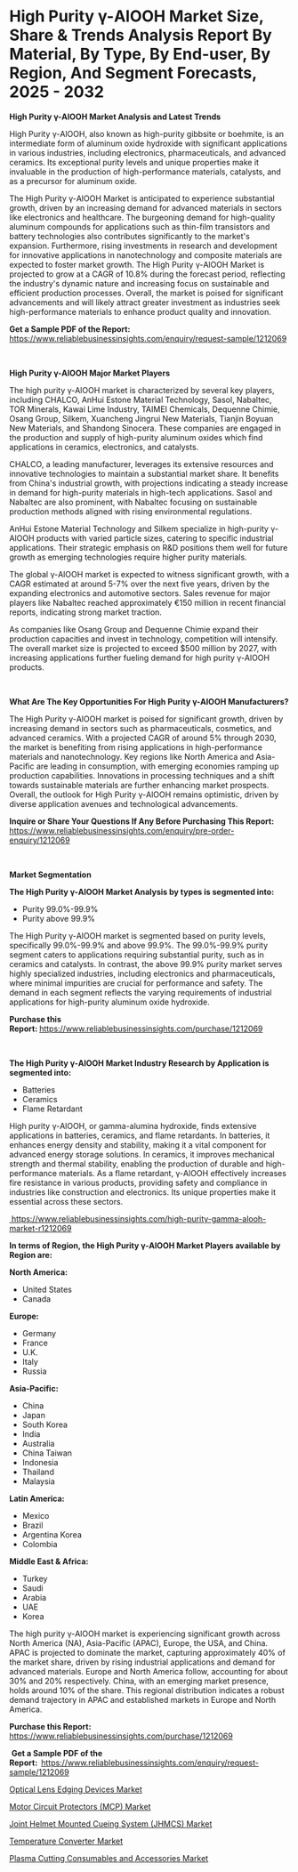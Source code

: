 <p><h1>High Purity γ-AlOOH Market Size, Share & Trends Analysis Report By Material, By Type, By End-user, By Region, And Segment Forecasts, 2025 - 2032</h1></p><p><strong>High Purity γ-AlOOH Market Analysis and Latest Trends</strong></p>
<p><p>High Purity γ-AlOOH, also known as high-purity gibbsite or boehmite, is an intermediate form of aluminum oxide hydroxide with significant applications in various industries, including electronics, pharmaceuticals, and advanced ceramics. Its exceptional purity levels and unique properties make it invaluable in the production of high-performance materials, catalysts, and as a precursor for aluminum oxide.</p><p>The High Purity γ-AlOOH Market is anticipated to experience substantial growth, driven by an increasing demand for advanced materials in sectors like electronics and healthcare. The burgeoning demand for high-quality aluminum compounds for applications such as thin-film transistors and battery technologies also contributes significantly to the market's expansion. Furthermore, rising investments in research and development for innovative applications in nanotechnology and composite materials are expected to foster market growth. The High Purity γ-AlOOH Market is projected to grow at a CAGR of 10.8% during the forecast period, reflecting the industry's dynamic nature and increasing focus on sustainable and efficient production processes. Overall, the market is poised for significant advancements and will likely attract greater investment as industries seek high-performance materials to enhance product quality and innovation.</p></p>
<p><strong>Get a Sample PDF of the Report:&nbsp;</strong> <a href="https://www.reliablebusinessinsights.com/enquiry/request-sample/1212069?utm_campaign=1837&utm_medium=2&utm_source=Github&utm_content=ia&utm_term=24032025&utm_id=high-purity-g-alooh">https://www.reliablebusinessinsights.com/enquiry/request-sample/1212069</a></p>
<p>&nbsp;</p>
<p><strong>High Purity γ-AlOOH Major Market Players</strong></p>
<p><p>The high purity γ-AlOOH market is characterized by several key players, including CHALCO, AnHui Estone Material Technology, Sasol, Nabaltec, TOR Minerals, Kawai Lime Industry, TAIMEI Chemicals, Dequenne Chimie, Osang Group, Silkem, Xuancheng Jingrui New Materials, Tianjin Boyuan New Materials, and Shandong Sinocera. These companies are engaged in the production and supply of high-purity aluminum oxides which find applications in ceramics, electronics, and catalysts.</p><p>CHALCO, a leading manufacturer, leverages its extensive resources and innovative technologies to maintain a substantial market share. It benefits from China's industrial growth, with projections indicating a steady increase in demand for high-purity materials in high-tech applications. Sasol and Nabaltec are also prominent, with Nabaltec focusing on sustainable production methods aligned with rising environmental regulations.</p><p>AnHui Estone Material Technology and Silkem specialize in high-purity γ-AlOOH products with varied particle sizes, catering to specific industrial applications. Their strategic emphasis on R&D positions them well for future growth as emerging technologies require higher purity materials.</p><p>The global γ-AlOOH market is expected to witness significant growth, with a CAGR estimated at around 5-7% over the next five years, driven by the expanding electronics and automotive sectors. Sales revenue for major players like Nabaltec reached approximately €150 million in recent financial reports, indicating strong market traction.</p><p>As companies like Osang Group and Dequenne Chimie expand their production capacities and invest in technology, competition will intensify. The overall market size is projected to exceed $500 million by 2027, with increasing applications further fueling demand for high purity γ-AlOOH products.</p></p>
<p>&nbsp;</p>
<p><strong>What Are The Key Opportunities For High Purity γ-AlOOH Manufacturers?</strong></p>
<p><p>The High Purity γ-AlOOH market is poised for significant growth, driven by increasing demand in sectors such as pharmaceuticals, cosmetics, and advanced ceramics. With a projected CAGR of around 5% through 2030, the market is benefiting from rising applications in high-performance materials and nanotechnology. Key regions like North America and Asia-Pacific are leading in consumption, with emerging economies ramping up production capabilities. Innovations in processing techniques and a shift towards sustainable materials are further enhancing market prospects. Overall, the outlook for High Purity γ-AlOOH remains optimistic, driven by diverse application avenues and technological advancements.</p></p>
<p><strong>Inquire or Share Your Questions If Any Before Purchasing This Report:</strong> <a href="https://www.reliablebusinessinsights.com/enquiry/pre-order-enquiry/1212069?utm_campaign=1837&utm_medium=2&utm_source=Github&utm_content=ia&utm_term=24032025&utm_id=high-purity-g-alooh">https://www.reliablebusinessinsights.com/enquiry/pre-order-enquiry/1212069</a></p>
<p>&nbsp;</p>
<p><strong>Market Segmentation</strong></p>
<p><strong>The High Purity γ-AlOOH Market Analysis by types is segmented into:</strong></p>
<p><ul><li>Purity 99.0%-99.9%</li><li>Purity above 99.9%</li></ul></p>
<p><p>The High Purity γ-AlOOH market is segmented based on purity levels, specifically 99.0%-99.9% and above 99.9%. The 99.0%-99.9% purity segment caters to applications requiring substantial purity, such as in ceramics and catalysts. In contrast, the above 99.9% purity market serves highly specialized industries, including electronics and pharmaceuticals, where minimal impurities are crucial for performance and safety. The demand in each segment reflects the varying requirements of industrial applications for high-purity aluminum oxide hydroxide.</p></p>
<p><strong>Purchase this Report:&nbsp;</strong><a href="https://www.reliablebusinessinsights.com/purchase/1212069?utm_campaign=1837&utm_medium=2&utm_source=Github&utm_content=ia&utm_term=24032025&utm_id=high-purity-g-alooh">https://www.reliablebusinessinsights.com/purchase/1212069</a></p>
<p>&nbsp;</p>
<p><strong>The High Purity γ-AlOOH Market Industry Research by Application is segmented into:</strong></p>
<p><ul><li>Batteries</li><li>Ceramics</li><li>Flame Retardant</li></ul></p>
<p><p>High purity γ-AlOOH, or gamma-alumina hydroxide, finds extensive applications in batteries, ceramics, and flame retardants. In batteries, it enhances energy density and stability, making it a vital component for advanced energy storage solutions. In ceramics, it improves mechanical strength and thermal stability, enabling the production of durable and high-performance materials. As a flame retardant, γ-AlOOH effectively increases fire resistance in various products, providing safety and compliance in industries like construction and electronics. Its unique properties make it essential across these sectors.</p></p>
<p><a href="https://www.reliablebusinessinsights.com/high-purity-gamma-alooh-market-r1212069?utm_campaign=1837&utm_medium=2&utm_source=Github&utm_content=ia&utm_term=24032025&utm_id=high-purity-g-alooh">&nbsp;https://www.reliablebusinessinsights.com/high-purity-gamma-alooh-market-r1212069</a></p>
<p><strong>In terms of Region, the High Purity γ-AlOOH Market Players available by Region are:</strong></p>
<p>
    <p> <strong> North America: </strong>
        <ul>
            <li>United States</li>
            <li>Canada</li>
        </ul>
        </p> 
    <p> <strong> Europe: </strong>
        <ul>
            <li>Germany</li>
            <li>France</li>
            <li>U.K.</li>
            <li>Italy</li>
            <li>Russia</li>
        </ul>
        </p> 
    <p> <strong> Asia-Pacific: </strong>
        <ul>
            <li>China</li>
            <li>Japan</li>
            <li>South Korea</li>
            <li>India</li>
            <li>Australia</li>
            <li>China Taiwan</li>
            <li>Indonesia</li>
            <li>Thailand</li>
            <li>Malaysia</li>
        </ul>
        </p> 
    <p> <strong> Latin America: </strong>
        <ul>
            <li>Mexico</li>
            <li>Brazil</li>
            <li>Argentina Korea</li>
            <li>Colombia</li>
        </ul>
        </p> 
    <p> <strong> Middle East & Africa: </strong>
        <ul>
            <li>Turkey</li>
            <li>Saudi</li>
            <li>Arabia</li>
            <li>UAE</li>
            <li>Korea</li>
        </ul>
    </p>
    </p>
<p><p>The high purity γ-AlOOH market is experiencing significant growth across North America (NA), Asia-Pacific (APAC), Europe, the USA, and China. APAC is projected to dominate the market, capturing approximately 40% of the market share, driven by rising industrial applications and demand for advanced materials. Europe and North America follow, accounting for about 30% and 20% respectively. China, with an emerging market presence, holds around 10% of the share. This regional distribution indicates a robust demand trajectory in APAC and established markets in Europe and North America.</p></p>
<p><strong>Purchase this Report: </strong><a href="https://www.reliablebusinessinsights.com/purchase/1212069?utm_campaign=1837&utm_medium=2&utm_source=Github&utm_content=ia&utm_term=24032025&utm_id=high-purity-g-alooh">https://www.reliablebusinessinsights.com/purchase/1212069</a></p>
<p>&nbsp;<strong>Get a Sample PDF of the Report:&nbsp;&nbsp;</strong><a href="https://www.reliablebusinessinsights.com/enquiry/request-sample/1212069?utm_campaign=1837&utm_medium=2&utm_source=Github&utm_content=ia&utm_term=24032025&utm_id=high-purity-g-alooh">https://www.reliablebusinessinsights.com/enquiry/request-sample/1212069</a></p>
<p><strong></strong></p>
<p><p><a href="https://github.com/nkomdaumis16/Market-Research-Report-List-1/blob/main/optical-lens-edging-devices-market.md?utm_campaign=1837&utm_medium=2&utm_source=Github&utm_content=ia&utm_term=24032025&utm_id=high-purity-g-alooh">Optical Lens Edging Devices Market</a></p><p><a href="https://github.com/welfmimon/Market-Research-Report-List-1/blob/main/motor-circuit-protectors-mcp-market.md?utm_campaign=1837&utm_medium=2&utm_source=Github&utm_content=ia&utm_term=24032025&utm_id=high-purity-g-alooh">Motor Circuit Protectors (MCP) Market</a></p><p><a href="https://github.com/ioniafidian4/Market-Research-Report-List-1/blob/main/joint-helmet-mounted-cueing-system-jhmcs-market.md?utm_campaign=1837&utm_medium=2&utm_source=Github&utm_content=ia&utm_term=24032025&utm_id=high-purity-g-alooh">Joint Helmet Mounted Cueing System (JHMCS) Market</a></p><p><a href="https://github.com/ceneabiruk11/Market-Research-Report-List-1/blob/main/temperature-converter-market.md?utm_campaign=1837&utm_medium=2&utm_source=Github&utm_content=ia&utm_term=24032025&utm_id=high-purity-g-alooh">Temperature Converter Market</a></p><p><a href="https://github.com/amramcocosxa/Market-Research-Report-List-1/blob/main/plasma-cutting-consumables-and-accessories-market.md?utm_campaign=1837&utm_medium=2&utm_source=Github&utm_content=ia&utm_term=24032025&utm_id=high-purity-g-alooh">Plasma Cutting Consumables and Accessories Market</a></p></p>